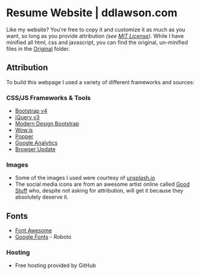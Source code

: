 # Resume Website | ddlawson.com
Like my website? You're free to copy it and customize it as much as you want, so long as you provide attribution *(see [MIT License](https://github.com/DDiran/DDiran.github.io/blob/master/LICENSE.md "MIT License"))*. While I have minified all html, css and javascript, you can find the original, un-minified files in the [Original](https://github.com/DDiran/DDiran.github.io/tree/master/original "Original folder in Github") folder.

## Attribution
To build this webpage I used a variety of different frameworks and sources:

### CSS/JS Frameworks & Tools
* [Bootstrap v4](https://getbootstrap.com/ "Bootstrap v4")
* [jQuery v3](https://jquery.com/ "jQuery v3")
* [Modern Design Bootstrap](https://mdbootstrap.com/com/ "MDB")
* [Wow.js](http://mynameismatthieu.com/WOW/ "Wow.js")
* [Popper](https://popper.js.org/ "Popper")
* [Google Analytics](https://analytics.google.com "Google Analytics")
* [Browser Update](https://browser-update.org/ "Browser Update")

### Images
* Some of the images I used were courtesy of [unsplash.io](https://unsplash.com/ "Unsplash")
* The social media icons are from an awesome artist online called [Good Stuff](https://goodstuffnononsense.com/ "Good Stuff") who, despite not asking for attribution, will get it because they absolutely deserve it.

## Fonts
* [Font Awesome](fontawesome.io "Font Awesome")
* [Google Fonts](https://fonts.google.com "Google Fonts") - Roboto

### Hosting
* Free hosting provided by GitHub